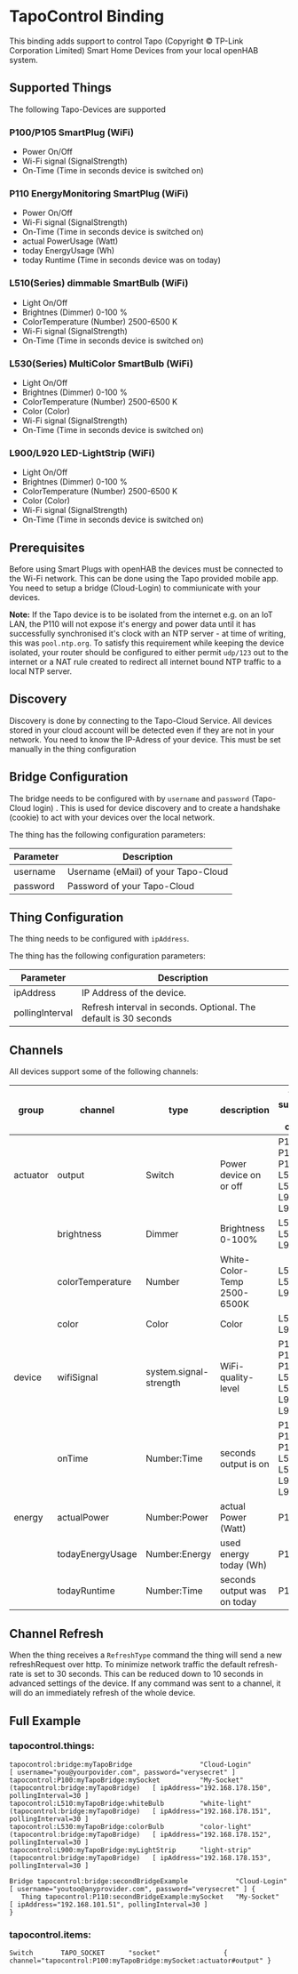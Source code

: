 # TapoControl Binding

This binding adds support to control Tapo (Copyright © TP-Link Corporation Limited) Smart Home Devices from your local openHAB system.

## Supported Things

The following Tapo-Devices are supported

### P100/P105 SmartPlug (WiFi)

* Power On/Off
* Wi-Fi signal (SignalStrength)
* On-Time (Time in seconds device is switched on)

### P110 EnergyMonitoring SmartPlug (WiFi)

* Power On/Off
* Wi-Fi signal (SignalStrength)
* On-Time (Time in seconds device is switched on)
* actual PowerUsage (Watt)
* today EnergyUsage (Wh)
* today Runtime (Time in seconds device was on today)

### L510(Series) dimmable SmartBulb (WiFi)

* Light On/Off
* Brightnes (Dimmer)  0-100 %
* ColorTemperature (Number) 2500-6500 K
* Wi-Fi signal (SignalStrength)
* On-Time (Time in seconds device is switched on)

### L530(Series) MultiColor SmartBulb (WiFi)

* Light On/Off
* Brightnes (Dimmer)  0-100 %
* ColorTemperature (Number) 2500-6500 K
* Color (Color)
* Wi-Fi signal (SignalStrength)
* On-Time (Time in seconds device is switched on)

### L900/L920 LED-LightStrip (WiFi)

* Light On/Off
* Brightnes (Dimmer)  0-100 %
* ColorTemperature (Number) 2500-6500 K
* Color (Color)
* Wi-Fi signal (SignalStrength)
* On-Time (Time in seconds device is switched on)


## Prerequisites

Before using Smart Plugs with openHAB the devices must be connected to the Wi-Fi network.
This can be done using the Tapo provided mobile app.
You need to setup a bridge (Cloud-Login) to commiunicate with your devices.

**Note:** If the Tapo device is to be isolated from the internet e.g. on an IoT LAN, the P110 will not expose it's energy and power data until it has successfully synchronised it's clock with an NTP server - at time of writing, this was `pool.ntp.org`. To satisfy this requirement while keeping the device isolated, your router should be configured to either permit `udp/123` out to the internet or a NAT rule created to redirect all internet bound NTP traffic to a local NTP server.

## Discovery

Discovery is done by connecting to the Tapo-Cloud Service. 
All devices stored in your cloud account will be detected even if they are not in your network.
You need to know the IP-Adress of your device. This must be set manually in the thing configuration

## Bridge Configuration

The bridge needs to be configured with by `username` and `password` (Tapo-Cloud login) .
This is used for device discovery and to create a handshake (cookie) to act with your devices over the local network.

The thing has the following configuration parameters:

| Parameter          | Description                                                          |
|--------------------|----------------------------------------------------------------------|
| username           | Username (eMail) of your Tapo-Cloud                                  |
| password           | Password of your Tapo-Cloud                                          |

## Thing Configuration

The thing needs to be configured with `ipAddress`.

The thing has the following configuration parameters:

| Parameter          | Description                                                          |
|--------------------|----------------------------------------------------------------------|
| ipAddress          | IP Address of the device.                                            |
| pollingInterval    | Refresh interval in seconds. Optional. The default is 30 seconds     |


## Channels

All devices support some of the following channels:

| group     | channel          |type                    | description                  | things supporting this channel              |
|-----------|----------------- |------------------------|------------------------------|---------------------------------------------|
| actuator  | output           | Switch                 | Power device on or off       | P100, P105, P110, L510, L530, L900, L920    |
|           | brightness       | Dimmer                 | Brightness 0-100%            | L510, L530, L900                            |
|           | colorTemperature | Number                 | White-Color-Temp 2500-6500K  | L510, L530, L900                            |
|           | color            | Color                  | Color                        | L530, L900                                  |
| device    | wifiSignal       | system.signal-strength | WiFi-quality-level           | P100, P105, P110, L510, L530, L900, L920    |
|           | onTime           | Number:Time            | seconds output is on         | P100, P105, P110, L510, L530, L900, L920    |
| energy    | actualPower      | Number:Power           | actual Power (Watt)          | P110                                        |
|           | todayEnergyUsage | Number:Energy          | used energy today (Wh)       | P110                                        |
|           | todayRuntime      | Number:Time            | seconds output was on today  | P110                                        |


## Channel Refresh

When the thing receives a `RefreshType` command the thing will send a new refreshRequest over http.
To minimize network traffic the default refresh-rate is set to 30 seconds. This can be reduced down to 10 seconds in advanced settings of the device. If any command was sent to a channel, it will do an immediately refresh of the whole device.


## Full Example

### tapocontrol.things:

```
tapocontrol:bridge:myTapoBridge                 "Cloud-Login"               [ username="you@yourpovider.com", password="verysecret" ]
tapocontrol:P100:myTapoBridge:mySocket          "My-Socket"     (tapocontrol:bridge:myTapoBridge)   [ ipAddress="192.168.178.150", pollingInterval=30 ]
tapocontrol:L510:myTapoBridge:whiteBulb         "white-light"   (tapocontrol:bridge:myTapoBridge)   [ ipAddress="192.168.178.151", pollingInterval=30 ]
tapocontrol:L530:myTapoBridge:colorBulb         "color-light"   (tapocontrol:bridge:myTapoBridge)   [ ipAddress="192.168.178.152", pollingInterval=30 ]
tapocontrol:L900:myTapoBridge:myLightStrip      "light-strip"   (tapocontrol:bridge:myTapoBridge)   [ ipAddress="192.168.178.153", pollingInterval=30 ]

Bridge tapocontrol:bridge:secondBridgeExample            "Cloud-Login"        [ username="youtoo@anyprovider.com", password="verysecret" ] {
   Thing tapocontrol:P110:secondBridgeExample:mySocket   "My-Socket"          [ ipAddress="192.168.101.51", pollingInterval=30 ]
}
```

### tapocontrol.items:

```
Switch       TAPO_SOCKET      "socket"                { channel="tapocontrol:P100:myTapoBridge:mySocket:actuator#output" }
``` 
